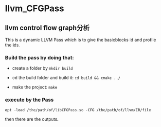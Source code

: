 # llvm_CFGPass
llvm control flow graph分析
---

This is a dynamic LLVM Pass which is to give the basicblocks id and profile the ids.

### Build the pass by doing that:

- create a folder by `mkdir build`

- cd the build folder and build it: `cd build && cmake ../`

- make the project: `make`

### execute by the Pass

`opt -load /the/path/of/libCFGPass.so -CFG /the/path/of/llvm/IR/file`

then there are the outputs.

